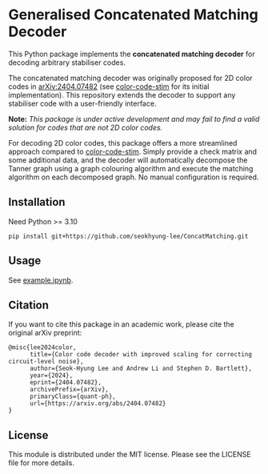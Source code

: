 # Generalised Concatenated Matching Decoder

This Python package implements the **concatenated matching decoder** for decoding arbitrary stabiliser codes.

The concatenated matching decoder was originally proposed for 2D color codes in [arXiv:2404.07482](https://arxiv.org/abs/2404.07482) (see [color-code-stim](https://github.com/seokhyung-lee/color-code-stim) for its initial implementation). This repository extends the decoder to support any stabiliser code with a user-friendly interface.

**Note:** *This package is under active development and may fail to find a valid solution for codes that are not 2D color codes.*

For decoding 2D color codes, this package offers a more streamlined approach compared to [color-code-stim](https://github.com/seokhyung-lee/color-code-stim). Simply provide a check matrix and some additional data, and the decoder will automatically decompose the Tanner graph using a graph colouring algorithm and execute the matching algorithm on each decomposed graph. No manual configuration is required.

## Installation

Need Python >= 3.10

```
pip install git+https://github.com/seokhyung-lee/ConcatMatching.git
```

## Usage

See [example.ipynb](https://github.com/seokhyung-lee/ConcatMatching/blob/main/example.ipynb).

## Citation

If you want to cite this package in an academic work, please cite the original arXiv preprint:

```
@misc{lee2024color,
      title={Color code decoder with improved scaling for correcting circuit-level noise}, 
      author={Seok-Hyung Lee and Andrew Li and Stephen D. Bartlett},
      year={2024},
      eprint={2404.07482},
      archivePrefix={arXiv},
      primaryClass={quant-ph},
      url={https://arxiv.org/abs/2404.07482}
}
```

## License

This module is distributed under the MIT license. Please see the LICENSE file for more details.